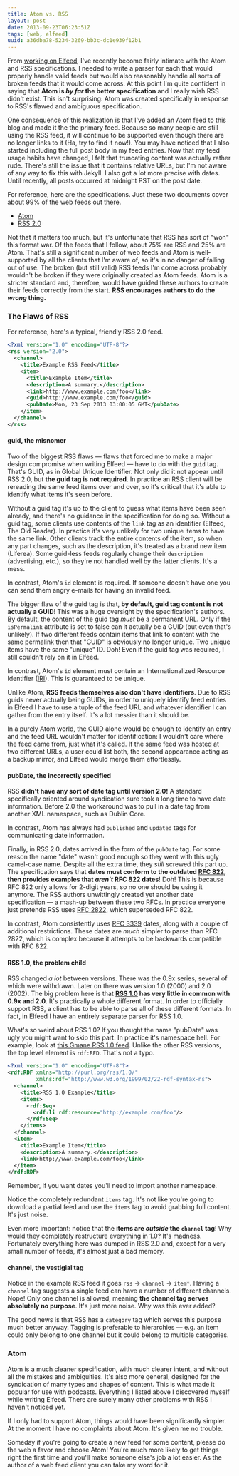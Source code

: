 ```yaml
---
title: Atom vs. RSS
layout: post
date: 2013-09-23T06:23:51Z
tags: [web, elfeed]
uuid: a36dba78-5234-3269-bb3c-dc1e939f12b1
---
```


From [working on Elfeed](/blog/2013/09/04/), I've recently become
fairly intimate with the Atom and RSS specifications. I needed to
write a parser for each that would properly handle valid feeds but
would also reasonably handle all sorts of broken feeds that it would
come across. At this point I'm quite confident in saying that **Atom
is *by far* the better specification** and I really wish RSS didn't
exist. This isn't surprising: Atom was created specifically in
response to RSS's flawed and ambiguous specification.

One consequence of this realization is that I've added an Atom feed to
this blog and made it the the primary feed. Because so many people are
still using the RSS feed, it will continue to be supported even though
there are no longer links to it (Ha, try to find it now!). You may
have noticed that I also started including the full post body in my
feed entries. Now that my feed usage habits have changed, I felt that
truncating content was actually rather rude. There's still the issue
that it contains relative URLs, but I'm not aware of any way to fix
this with Jekyll. I also got a lot more precise with dates. Until
recently, all posts occurred at midnight PST on the post date.

For reference, here are the specifications. Just these two documents
cover about 99% of the web feeds out there.

 * [Atom][atom]
 * [RSS 2.0][rss2]

Not that it matters too much, but it's unfortunate that RSS has sort
of "won" this format war. Of the feeds that I follow, about 75% are
RSS and 25% are Atom. That's still a significant number of web feeds
and Atom is well-supported by all the clients that I'm aware of, so
it's in no danger of falling out of use. The broken (but still valid)
RSS feeds I'm come across probably wouldn't be broken if they were
originally created as Atom feeds. Atom is a stricter standard and,
therefore, would have guided these authors to create their feeds
correctly from the start. **RSS encourages authors to do the *wrong*
thing.**

### The Flaws of RSS

For reference, here's a typical, friendly RSS 2.0 feed.

~~~xml
<?xml version="1.0" encoding="UTF-8"?>
<rss version="2.0">
  <channel>
    <title>Example RSS Feed</title>
    <item>
      <title>Example Item</title>
      <description>A summary.</description>
      <link>http://www.example.com/foo</link>
      <guid>http://www.example.com/foo</guid>
      <pubDate>Mon, 23 Sep 2013 03:00:05 GMT</pubDate>
    </item>
  </channel>
</rss>
~~~

#### guid, the misnomer

Two of the biggest RSS flaws — flaws that forced me to make a major
design compromise when writing Elfeed — have to do with the `guid`
tag. That's GUID, as in Global Unique Identifier. Not only did it not
appear until RSS 2.0, but **the guid tag is not required**. In
practice an RSS client will be rereading the same feed items over and
over, so it's critical that it's able to identify what items it's seen
before.

Without a guid tag it's up to the client to guess what items have been
seen already, and there's no guidance in the specification for doing
so. Without a guid tag, some clients use contents of the `link` tag as
an identifier (Elfeed, The Old Reader). In practice it's very unlikely
for two unique items to have the same link. Other clients track the
entire contents of the item, so when any part changes, such as the
description, it's treated as a brand new item (Liferea). Some
guid-less feeds regularly change their `description` (advertising,
etc.), so they're not handled well by the latter clients. It's a mess.

In contrast, Atom's `id` element is required. If someone doesn't have
one you can send them angry e-mails for having an invalid feed.

The bigger flaw of the guid tag is that, **by default, guid tag
content is not actually a GUID**! This was a huge oversight by the
specification's authors. By default, the content of the guid tag
*must* be a permanent URL. Only if the `isPermalink` attribute is set
to false can it actually be a GUID (but even that's unlikely). If two
different feeds contain items that link to content with the same
permalink then that "GUID" is obviously no longer unique. Two unique
items have the same "unique" ID. Doh! Even if the guid tag was
required, I still couldn't rely on it in Elfeed.

In contrast, Atom's `id` element must contain an Internationalized
Resource Identifier ([IRI][iri]). This is guaranteed to be unique.

Unlike Atom, **RSS feeds themselves also don't have identifiers**. Due
to RSS guids never actually being GUIDs, in order to uniquely identify
feed entries in Elfeed I have to use a tuple of the feed URL and
whatever identifier I can gather from the entry itself. It's a lot
messier than it should be.

In a purely Atom world, the GUID alone would be enough to identify an
entry and the feed URL wouldn't matter for identification: I wouldn't
care where the feed came from, just what it's called. If the same feed
was hosted at two different URLs, a user could list both, the second
appearance acting as a backup mirror, and Elfeed would merge them
effortlessly.

#### pubDate, the incorrectly specified

RSS **didn't have any sort of date tag until version 2.0!** A standard
specifically oriented around syndication sure took a long time to have
date information. Before 2.0 the workaround was to pull in a date tag
from another XML namespace, such as Dublin Core.

In contrast, Atom has always had `published` and `updated` tags for
communicating date information.

Finally, in RSS 2.0, dates arrived in the form of the `pubDate` tag.
For some reason the name "date" wasn't good enough so they went with
this ugly camel-case name. Despite all the extra time, they *still*
screwed this part up. The specification says that **dates must conform
to the outdated [RFC 822][rfc822], then provides examples that
*aren't* RFC 822 dates**! Doh! This is because RFC 822 only allows for
2-digit years, so no one should be using it anymore. The RSS authors
unwittingly created yet another date specification — a mash-up
between these two RFCs. In practice everyone just pretends RSS uses
[RFC 2822][rfc2822], which superseded RFC 822.

In contrast, Atom consistently uses [RFC 3339][rfc3339] dates, along
with a couple of additional restrictions. These dates are *much*
simpler to parse than RFC 2822, which is complex because it attempts
to be backwards compatible with RFC 822.

#### RSS 1.0, the problem child

RSS changed *a lot* between versions. There was the 0.9x series,
several of which were withdrawn. Later on there was version 1.0 (2000)
and 2.0 (2002). The big problem here is that **[RSS 1.0][rss1] has
very little in common with 0.9x and 2.0**. It's practically a whole
different format. In order to officially support RSS, a client has to
be able to parse all of these different formats. In fact, in Elfeed I
have an entirely separate parser for RSS 1.0.

What's so weird about RSS 1.0? If you thought the name "pubDate" was
ugly you might want to skip this part. In practice it's namespace
hell. For example, look at [this Gmane RSS 1.0 feed][hell]. Unlike the
other RSS versions, the top level element is `rdf:RFD`. That's not a
typo.

~~~xml
<?xml version="1.0" encoding="UTF-8"?>
<rdf:RDF xmlns="http://purl.org/rss/1.0/"
         xmlns:rdf="http://www.w3.org/1999/02/22-rdf-syntax-ns">
  <channel>
    <title>RSS 1.0 Example</title>
    <items>
      <rdf:Seq>
        <rdf:li rdf:resource="http://example.com/foo"/>
      </rdf:Seq>
    </items>
  </channel>
  <item>
    <title>Example Item</title>
    <description>A summary.</description>
    <link>http://www.example.com/foo</link>
  </item>
</rdf:RDF>
~~~

Remember, if you want dates you'll need to import another namespace.

Notice the completely redundant `items` tag. It's not like you're
going to download a partial feed and use the `items` tag to avoid
grabbing full content. It's just noise.

Even more important: notice that the **items are *outside* the
`channel` tag**! Why would they completely restructure everything in
1.0? It's madness. Fortunately everything here was dumped in RSS 2.0
and, except for a very small number of feeds, it's almost just a bad
memory.

#### channel, the vestigial tag

Notice in the example RSS feed it goes `rss` -> `channel` -> `item*`.
Having a `channel` tag suggests a single feed can have a number of
different channels. Nope! Only one channel is allowed, meaning **the
channel tag serves absolutely no purpose**. It's just more noise. Why
was this ever added?

The good news is that RSS has a `category` tag which serves this
purpose much better anyway. Tagging is preferable to hierarchies —
e.g. an item could only belong to one channel but it could belong to
multiple categories.

### Atom

Atom is a much cleaner specification, with much clearer intent, and
without all the mistakes and ambiguities. It's also more general,
designed for the syndication of many types and shapes of content. This
is what made it popular for use with podcasts. Everything I listed
above I discovered myself while writing Elfeed. There are surely many
other problems with RSS I haven't noticed yet.

If I only had to support Atom, things would have been significantly
simpler. At the moment I have no complaints about Atom. It's given me
no trouble.

Someday if you're going to create a new feed for some content, please
do the web a favor and choose Atom! You're much more likely to get
things right the first time and you'll make someone else's job a lot
easier. As the author of a web feed client you can take my word for
it.


[atom]: http://www.ietf.org/rfc/rfc4287.txt
[rss2]: http://www.rssboard.org/rss-specification
[iri]: http://www.ietf.org/rfc/rfc3987.txt
[rss1]: http://web.resource.org/rss/1.0/spec
[rfc822]: http://www.ietf.org/rfc/rfc0822.txt
[rfc2822]: http://www.ietf.org/rfc/rfc2822.txt
[rfc3339]: http://www.ietf.org/rfc/rfc3339.txt
[hell]: http://rss.gmane.org/messages/excerpts/gmane.linux.kernel
